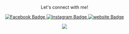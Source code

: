 <p align="center"> Let's connect with me!</p>
<p align="center">
    <a href="https://www.facebook.com/point.cahya/" target"_blank">
      <img src="https://img.shields.io/badge/Facebook-blue?style=for-the-badge&logo=facebook&logoColor=white" alt="Facebook Badge"/>
    </a>
    <a href="https://www.instagram.com/cahyakrisnam/" target="_blank">
      <img src="https://img.shields.io/badge/Instagram-blue?style=for-the-badge&logo=instagram&logoColor=white" alt="Instagram Badge"/>
    </a>
    <a href="https://cahyakrisna.vercel.app/" target="_blank">
      <img src="https://img.shields.io/badge/Website-FF7139?style=for-the-badge&logo=Google-chrome&logoColor=white" alt="website Badge"/>
    </a>
</p>


<p align="center">
  <a href="https://github.com/cahyakrisnaa25"><img src="https://github-readme-stats.vercel.app/api?username=cahyakrisnaa25&show_icons=true&theme=tokyonight"></a>
</p>
